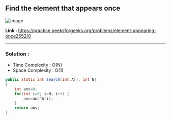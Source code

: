 ## Find the element that appears once

![image](https://user-images.githubusercontent.com/23376002/225358598-0eb7fa72-4db5-4993-ad05-1c5b3b22bee4.png)

**Link :** https://practice.geeksforgeeks.org/problems/element-appearing-once2552/0

-------------------------------------------------------------------------------------------------------------------------------------------------------

### Solution : 

- Time Complexity : O(N)
- Space Complexity : O(1)


```java
public static int search(int A[], int N)
{
    int ans=0;
    for(int i=0; i<N; i++) {
        ans=ans^A[i];
    }
    return ans;
}

```


